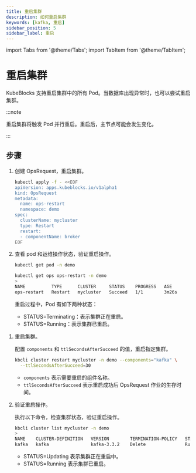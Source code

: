 ```yaml
---
title: 重启集群
description: 如何重启集群
keywords: [kafka, 重启]
sidebar_position: 5
sidebar_label: 重启
---
```


import Tabs from '@theme/Tabs';
import TabItem from '@theme/TabItem';

# 重启集群

KubeBlocks 支持重启集群中的所有 Pod。当数据库出现异常时，也可以尝试重启集群。

:::note

重启集群将触发 Pod 并行重启。重启后，主节点可能会发生变化。

:::

## 步骤

<Tabs>

<TabItem value="kubectl" label="kubectl" default>

1. 创建 OpsRequest，重启集群。

   ```bash
   kubectl apply -f - <<EOF
   apiVersion: apps.kubeblocks.io/v1alpha1
   kind: OpsRequest
   metadata:
     name: ops-restart
     namespace: demo
   spec:
     clusterName: mycluster
     type: Restart 
     restart:
     - componentName: broker
   EOF
   ```

2. 查看 pod 和运维操作状态，验证重启操作。

   ```bash
   kubectl get pod -n demo

   kubectl get ops ops-restart -n demo
   >
   NAME          TYPE      CLUSTER     STATUS    PROGRESS   AGE
   ops-restart   Restart   mycluster   Succeed   1/1        3m26s
   ```

   重启过程中，Pod 有如下两种状态：

   - STATUS=Terminating：表示集群正在重启。
   - STATUS=Running：表示集群已重启。

</TabItem>

<TabItem value="kbcli" label="kbcli">

1. 重启集群。

   配置 `components` 和 `ttlSecondsAfterSucceed` 的值，重启指定集群。

   ```bash
   kbcli cluster restart mycluster -n demo --components="kafka" \
     --ttlSecondsAfterSucceed=30
   ```

   - `components` 表示需要重启的组件名称。
   - `ttlSecondsAfterSucceed` 表示重启成功后 OpsRequest 作业的生存时间。

2. 验证重启操作。

   执行以下命令，检查集群状态，验证重启操作。

   ```bash
   kbcli cluster list mycluster -n demo
   >
   NAME    CLUSTER-DEFINITION   VERSION        TERMINATION-POLICY   STATUS     AGE
   kafka   kafka                kafka-3.3.2    Delete               Running    19m
   ```

   * STATUS=Updating 表示集群正在重启中。
   * STATUS=Running 表示集群已重启。

</TabItem>

</Tabs>
